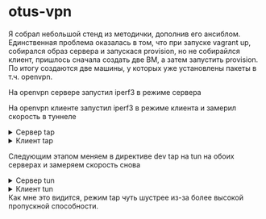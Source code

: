 # otus-vpn
Я собрал небольшой стенд из методички, дополнив его ансиблом. Единственная проблема оказалась в том, что при запуске vagrant up, собирался образ сервера и запускася provision, но не собирайлся клиент, пришлось сначала создать две ВМ, а затем запустить provision.
По итогу создаются две машины, у которых уже установлены пакеты в т.ч. openvpn.

На openvpn сервере запустил iperf3 в режиме сервера

На openvpn клиенте запустил iperf3 в режиме клиента и замерил скорость в туннеле

<details>
  <summary>Сервер tap</summary>
  
```
[root@server system]# iperf3 -s &
[1] 24831
[root@server system]# -----------------------------------------------------------
Server listening on 5201
-----------------------------------------------------------
Accepted connection from 10.10.10.2, port 42598
[  5] local 10.10.10.1 port 5201 connected to 10.10.10.2 port 42600
[ ID] Interval           Transfer     Bandwidth
[  5]   0.00-1.00   sec  20.9 MBytes   176 Mbits/sec                  
[  5]   1.00-2.00   sec  22.5 MBytes   189 Mbits/sec                  
[  5]   2.00-3.00   sec  22.1 MBytes   185 Mbits/sec                  
[  5]   3.00-4.00   sec  21.9 MBytes   184 Mbits/sec                  
[  5]   4.00-5.01   sec  24.0 MBytes   199 Mbits/sec                  
[  5]   5.01-6.00   sec  22.5 MBytes   191 Mbits/sec                  
[  5]   6.00-7.00   sec  22.1 MBytes   186 Mbits/sec                  
[  5]   7.00-8.01   sec  24.2 MBytes   201 Mbits/sec                  
[  5]   8.01-9.00   sec  24.6 MBytes   208 Mbits/sec                  
[  5]   9.00-10.00  sec  23.4 MBytes   196 Mbits/sec                  
[  5]  10.00-11.00  sec  23.1 MBytes   194 Mbits/sec                  
[  5]  11.00-12.00  sec  22.8 MBytes   191 Mbits/sec                  
[  5]  11.00-12.00  sec  22.8 MBytes   191 Mbits/sec                  
- - - - - - - - - - - - - - - - - - - - - - - - -
[ ID] Interval           Transfer     Bandwidth
[  5]   0.00-12.00  sec  0.00 Bytes  0.00 bits/sec                  sender
[  5]   0.00-12.00  sec   293 MBytes   205 Mbits/sec                  receiver
iperf3: the client has terminated
```
</details>

<details>
  <summary>Клиент tap</summary>
  
```
[root@client system]# iperf3 -c 10.10.10.1 -t 40 -i 5
Connecting to host 10.10.10.1, port 5201
[  4] local 10.10.10.2 port 42600 connected to 10.10.10.1 port 5201
[ ID] Interval           Transfer     Bandwidth       Retr  Cwnd
[  4]   0.00-5.00   sec   123 MBytes   207 Mbits/sec   74    356 KBytes       
[  4]   5.00-10.00  sec   127 MBytes   213 Mbits/sec   22    481 KBytes       
^C[  4]  10.00-11.83  sec  44.2 MBytes   202 Mbits/sec    0    541 KBytes       
- - - - - - - - - - - - - - - - - - - - - - - - -
[ ID] Interval           Transfer     Bandwidth       Retr
[  4]   0.00-11.83  sec   294 MBytes   209 Mbits/sec   96             sender
[  4]   0.00-11.83  sec  0.00 Bytes  0.00 bits/sec                  receiver
iperf3: interrupt - the client has terminated
```
</details>

Следующим этапом меняем в директиве dev tap на tun на обоих серверах и замеряем скорость снова

<details>
  <summary>Сервер tun</summary>
  
```
Accepted connection from 10.10.10.2, port 42602
[  5] local 10.10.10.1 port 5201 connected to 10.10.10.2 port 42604
[ ID] Interval           Transfer     Bandwidth
[  5]   0.00-1.00   sec  18.8 MBytes   157 Mbits/sec                  
[  5]   1.00-2.01   sec  22.4 MBytes   187 Mbits/sec                  
[  5]   2.01-3.00   sec  23.0 MBytes   194 Mbits/sec                  
[  5]   3.00-4.00   sec  24.4 MBytes   204 Mbits/sec                  
[  5]   4.00-5.00   sec  25.0 MBytes   210 Mbits/sec                  
[  5]   5.00-6.00   sec  22.3 MBytes   187 Mbits/sec                  
[  5]   6.00-7.00   sec  23.4 MBytes   197 Mbits/sec                  
[  5]   7.00-8.01   sec  23.1 MBytes   192 Mbits/sec                  
[  5]   8.01-9.00   sec  22.2 MBytes   188 Mbits/sec                  
[  5]   9.00-10.01  sec  23.5 MBytes   195 Mbits/sec                  
^C
[2]+  Exit 1                  iperf3 -s
[root@server openvpn]# [  5]  10.01-11.00  sec  23.9 MBytes   202 Mbits/sec                  
[  5]  11.00-12.00  sec  22.8 MBytes   191 Mbits/sec                  
[  5]  12.00-13.01  sec  25.0 MBytes   208 Mbits/sec                  
[  5]  13.01-14.00  sec  23.6 MBytes   200 Mbits/sec
```
</details>

<details>
  <summary>Клиент tun</summary>

```
[root@client openvpn]# iperf3 -c 10.10.10.1 -t 40 -i 5
Connecting to host 10.10.10.1, port 5201
[  4] local 10.10.10.2 port 42604 connected to 10.10.10.1 port 5201
[ ID] Interval           Transfer     Bandwidth       Retr  Cwnd
[  4]   0.00-5.00   sec   116 MBytes   194 Mbits/sec   98    262 KBytes       
[  4]   5.00-10.01  sec   115 MBytes   193 Mbits/sec   85    325 KBytes       
[  4]  10.01-15.00  sec   118 MBytes   198 Mbits/sec   34    457 KBytes       
[  4]  15.00-20.00  sec   117 MBytes   197 Mbits/sec   23    377 KBytes       
[  4]  20.00-25.00  sec   117 MBytes   196 Mbits/sec    0    558 KBytes       
^C[  4]  25.00-27.37  sec  55.8 MBytes   197 Mbits/sec    0    625 KBytes       
- - - - - - - - - - - - - - - - - - - - - - - - -
[ ID] Interval           Transfer     Bandwidth       Retr
[  4]   0.00-27.37  sec   639 MBytes   196 Mbits/sec  240             sender
[  4]   0.00-27.37  sec  0.00 Bytes  0.00 bits/sec                  receiver
iperf3: interrupt - the client has terminated
```
</details>
Как мне это видится, режим tap чуть шустрее из-за более высокой пропускной способности.
